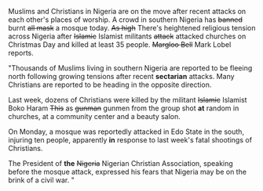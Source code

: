 Muslims and Christians in Nigeria are on the move after recent attacks on each other's places of worship. A crowd in southern Nigeria has ~~banned~~ burnt ~~all mask~~ a mosque today. ~~As high~~ There's heightened religious tension across Nigeria after ~~Islamic~~ Islamist militants ~~attack~~ attacked churches on Christmas Day and killed at least 35 people. ~~Margloo Bell~~ Mark Lobel reports.

"Thousands of Muslims living in southern Nigeria are reported to be fleeing north following growing tensions after recent **sectarian**  attacks. Many Christians are reported to be heading in the opposite direction.

Last week, dozens of Christians were killed by the militant ~~Islamic~~ Islamist Boko Haram ~~This~~ as ~~gunman~~ gunmen from the group shot **at** random in churches, at a community center and a beauty salon.

On Monday, a mosque was reportedly attacked in Edo State in the south, injuring ten people, apparently **in** response to last week's fatal shootings of Christians.

The President of **the** ~~Nigeria~~ Nigerian Christian Association, speaking before the mosque attack, expressed his fears that Nigeria may be on the brink of a civil war.
"
